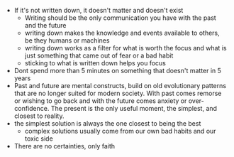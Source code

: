 - If it's not written down, it doesn't matter and doesn't exist
  - Writing should be the only communication you have with the past and the future
  - writing down makes the knowledge and events available to others, be they humans or machines
  - writing down works as a filter for what is worth the focus and what is just something that came out of fear or a bad habit
  - sticking to what is written down helps you focus
- Dont spend more than 5 minutes on something that doesn't matter in 5 years
- Past and future are mental constructs, build on old evolutionary patterns that are no longer suited for modern society. With past comes remorse or wishing to go back and with the future comes anxiety or over-confidence. The present is the only useful moment, the simplest, and closest to reality.
- the simplest solution is always the one closest to being the best
  - complex solutions usually come from our own bad habits and our toxic side
- There are no certainties, only faith
